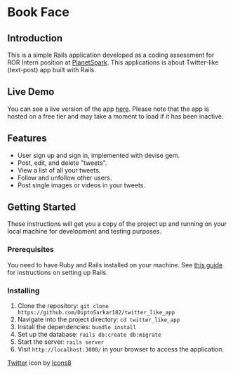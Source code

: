 # Book Face

## Introduction

This is a simple Rails application developed as a coding assessment for ROR Intern position at 
[PlanetSpark](https://www.planetspark.in/). This applications is about Twitter-like 
(text-post) app built with Rails.
## Live Demo

You can see a live version of the app [here](https://twitter-like-app.onrender.com).
Please note that the app is hosted on a free tier and may take a moment to load if it has been inactive.

## Features

- User sign up and sign in, implemented with devise gem.
- Post, edit, and delete  "tweets".
- View a list of all your tweets.
- Follow and unfollow other users.
- Post single images or videos in your tweets.

## Getting Started

These instructions will get you a copy of the project up and running on your local machine for development and testing purposes.

### Prerequisites

You need to have Ruby and Rails installed on your machine. See [this guide](https://guides.rubyonrails.org/getting_started.html#creating-a-new-rails-project-installing-rails) for instructions on setting up Rails.

### Installing

1. Clone the repository: `git clone https://github.com/DiptoSarkar182/twitter_like_app`
2. Navigate into the project directory: `cd twitter_like_app`
3. Install the dependencies: `bundle install`
4. Set up the database: `rails db:create db:migrate`
5. Start the server: `rails server`
6. Visit `http://localhost:3000/` in your browser to access the application.

<a target="_blank" href="https://icons8.com/icon/42403/twitter">Twitter</a> icon by <a target="_blank" href="https://icons8.com">Icons8</a>